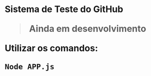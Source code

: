 <h1> Sistema de Teste do GitHub

>Ainda em desenvolvimento

Utilizar os comandos:

```
Node APP.js
```
